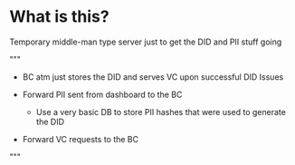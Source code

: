 # What is this?

Temporary middle-man type server just to get the DID and PII stuff going


"""

- BC atm just stores the DID and serves VC upon successful DID Issues
- Forward PII sent from dashboard to the BC

  - Use a very basic DB to store PII hashes that were used to generate the DID
- Forward VC requests to the BC

"""
